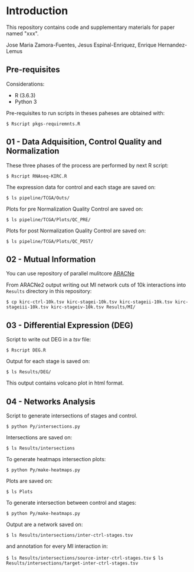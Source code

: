 # Introduction

This repository contains code and supplementary materials for paper named "xxx". 

Jose Maria Zamora-Fuentes, Jesus Espinal-Enriquez, Enrique Hernandez-Lemus

## Pre-requisites

Considerations:

- R (3.6.3)
- Python 3

Pre-requisites to run scripts in theses paheses are obtained with:

`$ Rscript pkgs-requiremnts.R`


## 01 - Data Adquisition, Control Quality and Normalization

These three phases of the process are performed by next R script:

`$ Rscript RNAseq-KIRC.R`

The expression data for control and each stage are saved on:

`$ ls pipeline/TCGA/Outs/`

Plots for pre Normalization Quality Control are saved on:

`$ ls pipeline/TCGA/Plots/QC_PRE/`

Plots for post Normalization Quality Control are saved on:

`$ ls pipeline/TCGA/Plots/QC_POST/`


## 02 - Mutual Information

You can use repository of parallel mulitcore [ARACNe](https://github.com/CSB-IG/ARACNE-multicore)

From ARACNe2 output writing out MI network cuts of 10k interactions into `Results`  directory in this repository:

`$ cp kirc-ctrl-10k.tsv kirc-stagei-10k.tsv kirc-stageii-10k.tsv kirc-stageiii-10k.tsv kirc-stageiv-10k.tsv Results/MI/`

## 03 - Differential Expression (DEG)

Script to write out DEG in a *tsv* file:

`$ Rscript DEG.R`

Output for each stage is saved on:

`$ ls Results/DEG/`

This output contains volcano plot in html format.

## 04 - Networks Analysis

Script to generate intersections of stages and control.

`$ python Py/intersections.py`

Intersections are saved on:

`$ ls Results/intersections`

To generate heatmaps intersection plots:

`$ python Py/make-heatmaps.py`

Plots are saved on:

`$ ls Plots`

To generate intersection between control and stages:

`$ python Py/make-heatmaps.py`

Output are a network saved on:

`$ ls Results/intersections/inter-ctrl-stages.tsv`

and annotation for every MI interaction in:

`$ ls Results/intersections/source-inter-ctrl-stages.tsv`
`$ ls Results/intersections/target-inter-ctrl-stages.tsv`





